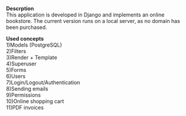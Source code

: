 **Descrption**  
This application is developed in Django and implements an online bookstore. The current version runs on a local server, as no domain has been purchased.    

**Used concepts**    
1)Models (PostgreSQL)  
2)Filters  
3)Render + Template  
4)Superuser  
5)Forms  
6)Users  
7)Login/Logout/Authentication  
8)Sending emails  
9)Permissions  
10)Online shopping cart    
11)PDF invoices  
